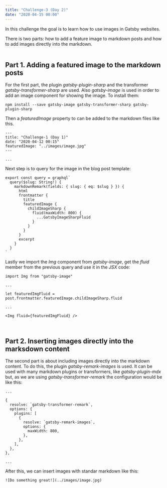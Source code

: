 ```yaml
---
title: "Challenge-3 (Day 2)"
date: "2020-04-15 00:00"
---
```


In this challenge the goal is to learn how to use images in Gatsby websites.

There is two parts: how to add a feature image to markdown posts and how to add images directly into the markdown.
<br /><br />

## Part 1. Adding a featured image to the markdown posts

For the first part, the plugin _gatsby-plugin-sharp_ and the transformer _gatsby-transformer-sharp_ are used. Also _gatsby-image_ is used in order to add an image component for showing the image. To install them:

```
npm install --save gatsby-image gatsby-transformer-sharp gatsby-plugin-sharp
```

Then a _featuredImage_ property to can be added to the markdown files like this.

```
---
title: "Challenge-1 (Day 1)"
date: "2020-04-12 00:15"
featuredImage: "../images/image.jpg"
---

...
```

Next step is to query for the image in the blog post template:

```
export const query = graphql`
  query($slug: String!) {
    markdownRemark(fields: { slug: { eq: $slug } }) {
      html
      frontmatter {
        title
        featuredImage {
          childImageSharp {
            fluid(maxWidth: 800) {
              ...GatsbyImageSharpFluid
            }
          }
        }
      }
      excerpt
    }
  }
`
```

Lastly we import the _Img_ component from _gatsby-image_, get the _fluid_ member from the previous query and use it in the _JSX_ code:

```
import Img from "gatsby-image"

...

let featuredImgFluid = post.frontmatter.featuredImage.childImageSharp.fluid

...

<Img fluid={featuredImgFluid} />
```

<br />

## Part 2. Inserting images directly into the marksdown content

The second part is about including images directly into the markdown content. To do this, the plugin _gatsby-remark-images_ is used. It can be used with many markdown plugins or transformers, like _gatsby-plugin-mdx_ but, as we are using _gatsby-transformer-remark_ the configuration would be like this:

```
...

{
  resolve: `gatsby-transformer-remark`,
  options: {
    plugins: [
      {
        resolve: `gatsby-remark-images`,
        options: {
          maxWidth: 800,
        },
      },
    ],
  },
},

...

```

After this, we can insert images with standar markdown like this:

```
![Do something great!](../images/image.jpg)
```
